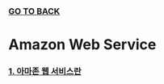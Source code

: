 ### [GO TO BACK](../../../../../README.md)

# Amazon Web Service

### [1. 아마존 웹 서비스란](./chapter1/README.md)

